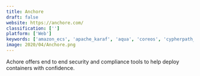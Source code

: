 ```yaml
---
title: Anchore
draft: false 
website: https://anchore.com/
classification: ['']
platform: ['Web']
keywords: ['amazon_ecs', 'apache_karaf', 'aqua', 'coreos', 'cypherpath_infrastructure_container_system', 'docker', 'google_kubernetes_engine', 'illumio', 'joyent', 'kontena', 'marathon', 'qualys', 'quay', 'snyk', 'stackrox', 'symantec_cloud_workload_protection', 'sysdig', 'trend_micro_deep_security', 'tutum', 'boot2docker']
image: 2020/04/Anchore.png
---
```

Achore offers end to end security and compliance tools to help deploy containers with confidence.